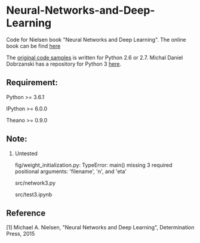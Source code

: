 # Neural-Networks-and-Deep-Learning
Code for Nielsen book "Neural Networks and Deep Learning". The online book can be find [here](http://neuralnetworksanddeeplearning.com/)

The [original code samples](https://github.com/mnielsen/neural-networks-and-deep-learning) is written for Python 2.6 or 2.7. Michal Daniel Dobrzanski has a repository for Python 3 [here](https://github.com/MichalDanielDobrzanski/DeepLearningPython35).

## Requirement:
Python >= 3.6.1  

IPython >= 6.0.0

Theano >= 0.9.0     

## Note:
1. Untested    

   fig/weight_initialization.py: TypeError: main() missing 3 required positional arguments: 'filename', 'n', and 'eta' 

   src/network3.py

   src/test3.ipynb


## Reference
[1] Michael A. Nielsen, "Neural Networks and Deep Learning", Determination Press, 2015 




